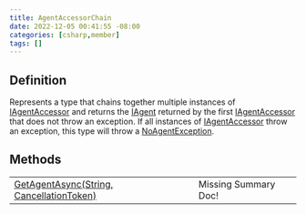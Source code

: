 ```yaml
---
title: AgentAccessorChain
date: 2022-12-05 00:41:55 -08:00
categories: [csharp,member]
tags: []
---
```


## Definition

Represents a type that chains together multiple instances of <a href='/posts/csharp.member.entitydb.abstractions.agents.iagentaccessor/'>IAgentAccessor</a> and returns the
<a href='/posts/csharp.member.entitydb.abstractions.agents.iagent/'>IAgent</a> returned by the first <a href='/posts/csharp.member.entitydb.abstractions.agents.iagentaccessor/'>IAgentAccessor</a> that does not throw an exception.
If all instances of <a href='/posts/csharp.member.entitydb.abstractions.agents.iagentaccessor/'>IAgentAccessor</a> throw an exception, this type will throw a
<a href='/posts/csharp.member.entitydb.common.exceptions.noagentexception/'>NoAgentException</a>.

## Methods
<table><tr><td><!--/posts/csharp.member.entitydb.common.agents.agentaccessorchain.getagentasync/--><a href='#'>GetAgentAsync(String, CancellationToken)</a></td><td>Missing Summary Doc!</td></tr></table>
